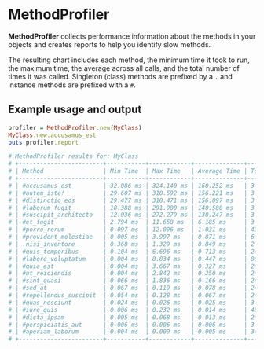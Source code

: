 # MethodProfiler

**MethodProfiler** collects performance information about the methods in your objects and creates reports to help you identify slow methods.

The resulting chart includes each method, the minimum time it took to run, the maximum time, the average across all calls, and the total number of times it was called. Singleton (class) methods are prefixed by a `.` and instance methods are prefixed with a `#`.

## Example usage and output

```ruby
profiler = MethodProfiler.new(MyClass)
MyClass.new.accusamus_est
puts profiler.report

# MethodProfiler results for: MyClass
# +------------------------+-----------+------------+--------------+-------------+
# | Method                 | Min Time  | Max Time   | Average Time | Total Calls |
# +------------------------+-----------+------------+--------------+-------------+
# | #accusamus_est         | 32.086 ms | 324.140 ms | 160.252 ms   | 3           |
# | #autem_iste!           | 29.607 ms | 318.592 ms | 156.221 ms   | 3           |
# | #distinctio_eos        | 29.477 ms | 318.471 ms | 156.097 ms   | 3           |
# | #laborum_fugit         | 18.388 ms | 291.900 ms | 140.580 ms   | 3           |
# | #suscipit_architecto   | 12.036 ms | 272.279 ms | 130.247 ms   | 3           |
# | #et_fugit              | 2.794 ms  | 11.658 ms  | 6.185 ms     | 3           |
# | #porro_rerum           | 0.097 ms  | 12.096 ms  | 1.031 ms     | 43          |
# | #provident_molestiae   | 0.005 ms  | 3.997 ms   | 0.871 ms     | 6           |
# | .nisi_inventore        | 0.368 ms  | 1.329 ms   | 0.849 ms     | 2           |
# | #quis_temporibus       | 0.104 ms  | 6.696 ms   | 0.713 ms     | 24          |
# | #labore_voluptatum     | 0.004 ms  | 8.834 ms   | 0.447 ms     | 86          |
# | #quia_est              | 0.004 ms  | 3.667 ms   | 0.327 ms     | 24          |
# | #ut_reiciendis         | 0.004 ms  | 2.842 ms   | 0.250 ms     | 24          |
# | #sint_quasi            | 0.066 ms  | 1.836 ms   | 0.166 ms     | 24          |
# | #sed_at                | 0.067 ms  | 0.119 ms   | 0.078 ms     | 24          |
# | #repellendus_suscipit  | 0.054 ms  | 0.128 ms   | 0.067 ms     | 24          |
# | #quas_nesciunt         | 0.024 ms  | 0.026 ms   | 0.025 ms     | 3           |
# | #iure_quis             | 0.006 ms  | 0.232 ms   | 0.014 ms     | 48          |
# | #dicta_ipsam           | 0.005 ms  | 0.068 ms   | 0.013 ms     | 24          |
# | #perspiciatis_aut      | 0.006 ms  | 0.006 ms   | 0.006 ms     | 3           |
# | #aperiam_laborum       | 0.004 ms  | 0.009 ms   | 0.005 ms     | 34          |
# +------------------------+-----------+------------+--------------+-------------+
```
